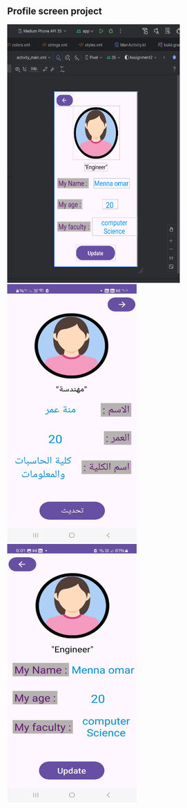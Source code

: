 ##  Profile screen project



<img src="https://github.com/MennaOmar2004/Task_2_depi/blob/master/image3.png?raw=true" height=600 width= 400/>

<div>
  <img src="https://github.com/MennaOmar2004/Task_2_depi/blob/master/image1.jpg?raw=true" height=600 width= 300/>
  <img src="https://github.com/MennaOmar2004/Task_2_depi/blob/master/image2.jpg?raw=true" height=600 width= 300/>
</div>


